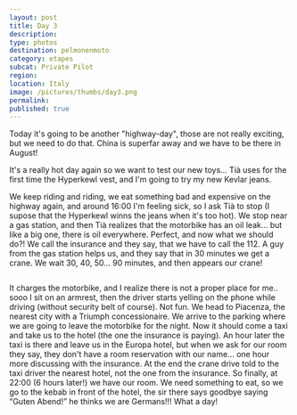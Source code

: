 ```yaml
---
layout: post
title: Day 3
description: 
type: photos
destination: pelmonenmoto
category: etapes
subcat: Private Pilot
region: 
location: Italy
image: /pictures/thumbs/day3.png
permalink: 
published: true
---
```


Today it's going to be another "highway-day", those are not really exciting, but we need to do that. China is superfar away and we have to be there in August!

It's a really hot day again so we want to test our new toys... Tià uses for the first time the Hyperkewl vest, and I'm going to try my new Kevlar jeans.

We keep riding and riding, we eat something bad and expensive on the highway again, and around 16:00 I'm feeling sick, so I ask Tià to stop (I supose that the Hyperkewl winns the jeans when it's too hot). We stop near a gas station, and then Tià realizes that the motorbike has an oil leak... but like a big one, there is oil everywhere. Perfect, and now what we should do?! We call the insurance and they say, that we have to call the 112. A guy from the gas station helps us, and they say that in 30 minutes we get a crane. We wait 30, 40, 50... 90 minutes, and then appears our crane! 

<p><a
href="https://lh3.googleusercontent.com/WhaQhLM85YTTL_PajEcDUd2cwKt9HanATNRqdhumbIWBnK3wglj9k-bF4c0lgUvHolCX6m4IOlRaL_7MOinKLBDIy_WLYkSM5WlcGItmEkK54xAtCzqDULSaYTndAbDFjUPaWOnPuRE_FfrfAqdEvTKOuo9nOePoGlLCv_sFVvyI6qa4FwcdTlFC2kQ_ffSLhGsvyrx62y8DXeXQ7eInORQcpSWz7S68_G4yRGRJJDg4MDQZsos3foIiDUv3UslyDtCGDcNhc4NIXXEcsQaQ9rdICPnb82kljHrKEOKrLcOhAfouO1o0k9mp-38l3f2Eg4B1YpWsSTiBPc4EsNKA-EGQQy1S3ebLf0CnbtxOfuW-iAoRz50k6NTMAXXQbfoJSUJe_X9G98uQX5fcOcTpv49AfxvBCa9YLDcUil810VeqAJMvmr8aVUGyFcOpzzpKcl3N30E5-Hz9WWOTADPJYmTl09n_zPAiuLQK-eNggIqOtCAxNI3j-Ep8vl732PuiYnd0E3e3l_NtFjRJbcZWymOJY-vus6v9Vs2wQM6rggAHM8Z093HKOIYb6LorFctqF_5I6B3-gBNVtmP-ibxflsIXgqKh2bnxWD9uQCCbmVVuPKVSOGYFDDjogf3IhhhLYKuWantrAJotexseNbytc-ZD4__zioBuDw=w707-h530-no"> 
<img src="https://lh3.googleusercontent.com/WhaQhLM85YTTL_PajEcDUd2cwKt9HanATNRqdhumbIWBnK3wglj9k-bF4c0lgUvHolCX6m4IOlRaL_7MOinKLBDIy_WLYkSM5WlcGItmEkK54xAtCzqDULSaYTndAbDFjUPaWOnPuRE_FfrfAqdEvTKOuo9nOePoGlLCv_sFVvyI6qa4FwcdTlFC2kQ_ffSLhGsvyrx62y8DXeXQ7eInORQcpSWz7S68_G4yRGRJJDg4MDQZsos3foIiDUv3UslyDtCGDcNhc4NIXXEcsQaQ9rdICPnb82kljHrKEOKrLcOhAfouO1o0k9mp-38l3f2Eg4B1YpWsSTiBPc4EsNKA-EGQQy1S3ebLf0CnbtxOfuW-iAoRz50k6NTMAXXQbfoJSUJe_X9G98uQX5fcOcTpv49AfxvBCa9YLDcUil810VeqAJMvmr8aVUGyFcOpzzpKcl3N30E5-Hz9WWOTADPJYmTl09n_zPAiuLQK-eNggIqOtCAxNI3j-Ep8vl732PuiYnd0E3e3l_NtFjRJbcZWymOJY-vus6v9Vs2wQM6rggAHM8Z093HKOIYb6LorFctqF_5I6B3-gBNVtmP-ibxflsIXgqKh2bnxWD9uQCCbmVVuPKVSOGYFDDjogf3IhhhLYKuWantrAJotexseNbytc-ZD4__zioBuDw=w707-h530-no" alt=""></a></p>

It charges the motorbike, and I realize there is not a proper place for me.. sooo I sit on an armrest, then the driver starts yelling on the phone while driving (without security belt of course). Not fun. We head to Piacenza, the nearest city with a Triumph concessionaire. We arrive to the parking where we are going to leave the motorbike for the night. Now it should come a taxi and take us to the hotel (the one the insurance is paying). An hour later the taxi is there and leave us in the Europa hotel, but when we ask for our room they say, they don't have a room reservation with our name... one hour more discussing with the insurance. At the end the crane drive told to the taxi driver the nearest hotel, not the one from the insurance. So finally, at 22:00 (6 hours later!) we have our room. We need something to eat, so we go to the kebab in front of the hotel, the sir there says goodbye saying “Guten Abend!” he thinks we are Germans!!! What a day!
